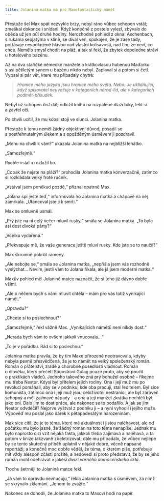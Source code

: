 ```yaml
---
title: Jolanina matka má pro Maxefantastický námět
---
```


Přestože šel Max spát nezvykle brzy, nebyl ráno vůbec schopen vstát; zmeškal dokonce i snídani. Když konečně z postele vylezl, zbývalo do oběda už jen půl druhé hodiny. Nerozhodně pohlédl z okna: Aschenbach, s rukama sepjatýma v klíně, se díval ven, spokojen, že je zase tady, potřásaje nespokojeně hlavou nad vlastní kolísavostí, nad tím, že neví, co chce. Nemělo smysl chodit na pláž, a tak si řekl, že zbytek dopoledne stráví u hotelového bazénu.

  

Až na dva stařičké německé manžele a krátkovlasou hubenou Maďarku s asi pětiletým synem u bazénu nikdo nebyl. Zaplaval si a potom si četl. Vypsal si pár vět, které mu připadaly chytré:

> __Hranice mého jazyka jsou hranice mého světa. Nebo: Je uklidňující, když spisovatel neuvažuje v kategoriích národ-lid, ale v kategoriích podmět-přísudek_._

Nebyl už schopen číst dál; odložil knihu na rozpálené dlaždičky, lehl si a zavřel oči.

  

Po chvíli ucítil, že mu kdosi stojí ve slunci. Jolanina matka.

Přestože k tomu neměl žádný objektivní důvod, posadil se s postřehnutelným úlekem a s opožděným úsměvem ji pozdravil.

„Mohu na chvíli k vám?“ ukázala Jolanina matka na nejbližší lehátko.

„Samozřejmě.“

Rychle vstal a rozložil ho.

„Copak že nejste na pláži?“ prohodila Jolanina matka konverzačně, zatímco si rozkládala velký froté ručník.

„Vstával jsem poněkud pozdě,“ přiznal opatrně Max.

„Jolana spí ještě teď,“ informovala ho Jolanina matka a chápavě na něj zamrkala. „Utancoval jste ji k smrti.“

Max se omluvně usmál.

„Prý jste na ni celý večer mluvil rusky,“ smála se Jolanina matka. „To byla asi dost divoká párty?“

„Vcelku vydařená.“

„Překvapuje mě, že vaše generace ještě mluví rusky. Kde jste se to naučil?“

Max skromně pokrčil rameny.

„Ale nebojte se,“ smála se Jolanina matka, „nepřišla jsem vás rozhodně vyslýchat… Nevím, jestli vám to Jolana říkala, ale já jsem moderní matka.“

Maxův pohled měl Jolanině matce naznačit, že si toho již dávno dobře všiml.

„Ale o něčem bych s vámi mluvit chtěla – mám pro vás totiž vynikající námět.“

„Opravdu?“

„Chcete si to poslechnout?“

„Samozřejmě,“ řekl vážně Max. „Vynikajících námětů není nikdy dost.“

„Nerada bych vám to ovšem jakkoli vnucovala…“

„To je v pořádku. Rád si to poslechnu.“

Jolanina matka pravila, že by tím Maxe přirozeně neotravovala, kdyby nebyla pevně přesvědčená, že je to námět na velký společenský román. Román o přátelství, zradě a chorobné posedlosti vládnout. Román o člověku, který přečetl Souostroví Gulag pouze proto, aby se poučil o praktikách vládců. Jednoho takového zná prý bohužel osobně – říkejme mu třeba Nestor. Kdysi byl přítelem jejich rodiny. Ona i její muž mu po revoluci pomáhali, aby se v podniku, kde oba pracují, stal ředitelem. Byl sice komunista, zatímco ona i její muž jsou celoživotní nestraníci, ale byl zároveň schopný a měl zajímavé nápady – a ona a její manžel zkrátka nechtěli být jako oni. Dalo jim to dost práce, ale nakonec se to podařilo. A jak se jim Nestor odvděčil? Nejprve vyštval z podniku ji – a nyní vyhodil i jejího muže. Výpověď mu poslal jako dárek k pětapadesátým narozeninám.

Max sice cítil, že je to téma, které má aktuálnost i jistou naléhavost, ale od počátku mu bylo jasné, že žádný román na toto téma nenapíše. Jednak mu bylo naprosto cizí vzít nějaká fakta, jakkoli třeba zajímavá a naléhavá, a ta potom v knize takzvaně zbeletrizovat; dále mu připadalo, že vůbec nejlépe by se tento skutečný příběh uplatnil v nějaké dobré, věcně napsané reportáži; a konečně moc dobře věděl, že téma, o kterém píše, potřebuje mít vždy alespoň zčásti prožité, a nedovedl si proto představit, že by se jeho román mohl odehrávat v jakési _divizi varného domácenského skla_.

Trochu šetrněji to Jolanině matce řekl.

„Já vám to opravdu nevnucuju,“ řekla Jolanina matka s úsměvem, za nímž se skrývalo zklamání. „Jenom to zvažte.“

Nakonec se dohodli, že Jolanina matka to Maxovi hodí na papír.
